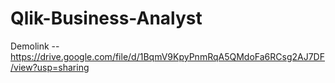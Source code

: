 # Qlik-Business-Analyst

Demolink -- https://drive.google.com/file/d/1BqmV9KpyPnmRqA5QMdoFa6RCsg2AJ7DF/view?usp=sharing
